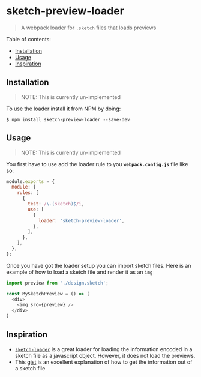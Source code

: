 # sketch-preview-loader

> A webpack loader for `.sketch` files that loads previews

Table of contents:
- [Installation](#installation)
- [Usage](#usage)
- [Inspiration](#inspiration)

## Installation

> NOTE: This is currently un-implemented

To use the loader install it from NPM by doing: 

```
$ npm install sketch-preview-loader --save-dev
```


## Usage

> NOTE: This is currently un-implemented

You first have to use add the loader rule to you **`webpack.config.js`** file like so:

```js
module.exports = {
  module: {
    rules: [
      {
        test: /\.(sketch)$/i,
        use: [
          {
            loader: 'sketch-preview-loader',
          },
        ],
      },
    ],
  },
};
```

Once you have got the loader setup you can import sketch files. Here is an example of how to load a sketch file and render it as an `img`

```js
import preview from './design.sketch';

const MySketchPreview = () => (
  <div>
    <img src={preview} />
  </div>
)
```

## Inspiration

- [`sketch-loader`](https://github.com/xaviervia/sketch-loader) is a great loader for loading the information encoded in a sketch file as a javascript object. However, it does not load the previews.
- This [gist](https://gist.github.com/JoelBesada/fc20060741342e8a5f15208401e4308d) is an excellent explanation of how to get the information out of a sketch file
